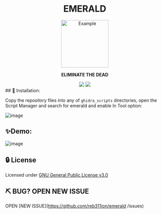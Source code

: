 <h1 align="center"> EMERALD</h1>
<div align="center">
 <img src="https://user-images.githubusercontent.com/22657154/84803494-5f173100-b002-11ea-978d-9d1c636c5e54.gif" alt="Example" width="150" height="150"> 
  <p>
  <strong>
  ELIMINATE THE DEAD
  </strong>
 </p>
</div>
<div align="center">
  <!-- Crates version -->
  <a >
    <img src="https://img.shields.io/badge/version-v0.1-green.svg"
  </a>
  <a >
    <img src="https://img.shields.io/badge/license-GPLv3-blue.svg"
  </a>
</div>
## 🚀 Installation:

Copy the repository files into any of `ghidra_scripts` directories, open the Script Manager and search for emerald and enable In Tool option:

![image](https://user-images.githubusercontent.com/22657154/84805521-ae5e6100-b004-11ea-8eb4-96f0dc469df5.png)

## ✨Demo:

![image](https://user-images.githubusercontent.com/22657154/84803446-4dce2480-b002-11ea-93db-52724b0f3bab.png)

## 🔒 License

Licensed under [GNU General Public License v3.0](https://github.com/reb311ion/replica/blob/master/LICENSE)

## ⛏️ BUG? OPEN NEW ISSUE

OPEN [NEW ISSUE](https://github.com/reb311ion/emerald /issues)
